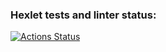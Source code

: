 ### Hexlet tests and linter status:
[![Actions Status](https://github.com/Ulanof/frontend-project-lvl1/workflows/hexlet-check/badge.svg)](https://github.com/Ulanof/frontend-project-lvl1/actions)
